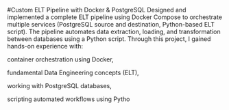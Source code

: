 #Custom ELT Pipeline with Docker & PostgreSQL
Designed and implemented a complete ELT pipeline using Docker Compose to orchestrate multiple services (PostgreSQL source and destination, Python-based ELT script).
The pipeline automates data extraction, loading, and transformation between databases using a Python script.
Through this project, I gained hands-on experience with:

container orchestration using Docker,

fundamental Data Engineering concepts (ELT),

working with PostgreSQL databases,

scripting automated workflows using Pytho

